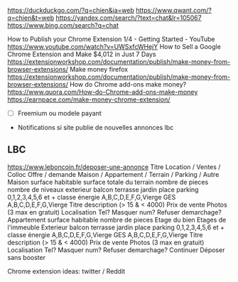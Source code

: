https://duckduckgo.com/?q=chien&ia=web
https://www.qwant.com/?q=chien&t=web
https://yandex.com/search/?text=chat&lr=105067
https://www.bing.com/search?q=chat

How to Publish your Chrome Extension 1/4 - Getting Started - YouTube https://www.youtube.com/watch?v=UWSxfcWHejY
How to Sell a Google Chrome Extension and Make $4,012 in Just 7 Days https://extensionworkshop.com/documentation/publish/make-money-from-browser-extensions/
Make money firefox https://extensionworkshop.com/documentation/publish/make-money-from-browser-extensions/
How do Chrome add-ons make money? https://www.quora.com/How-do-Chrome-add-ons-make-money
https://earnpace.com/make-money-chrome-extension/

- [ ] Freemium ou modele payant

- Notifications si site publie de nouvelles annonces
  lbc

## LBC
https://www.leboncoin.fr/deposer-une-annonce
Titre
Location / Ventes / Colloc
Offre / demande
Maison / Appartement / Terrain / Parking / Autre
Maison
  surface habitable
  surface totale du terrain
  nombre de pieces
  nombre de niveaux
  exterieur
    balcon
    terrasse
    jardin
  place parking
    0,1,2,3,4,5,6 et +
  classe énergie
    A,B,C,D,E,F,G,Vierge
  GES
    A,B,C,D,E,F,G,Vierge
  Titre
  description (> 15 & < 4000)
  Prix de vente
  Photos (3 max en gratuit)
  Localisation
  Tel?
  Masquer num?
  Refuser demarchage?
Appartement
  surface habitable
  nombre de pieces
  Etage du bien
  Etages de l'immeuble
  Exterieur
    balcon
    terrasse
    jardin
  place parking
    0,1,2,3,4,5,6 et +
  classe énergie
    A,B,C,D,E,F,G,Vierge
  GES
    A,B,C,D,E,F,G,Vierge
  Titre
  description (> 15 & < 4000)
  Prix de vente
  Photos (3 max en gratuit)
  Localisation
  Tel?
  Masquer num?
  Refuser demarchage?
  Continuer
  Déposer sans booster

Chrome extension ideas: twitter / Reddit